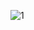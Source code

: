 
![1](https://github.com/oleksandrblazhko/ai-212-socheslo/assets/101970415/58c8eb40-c8e9-472d-a147-fa4da9e31bbb)
